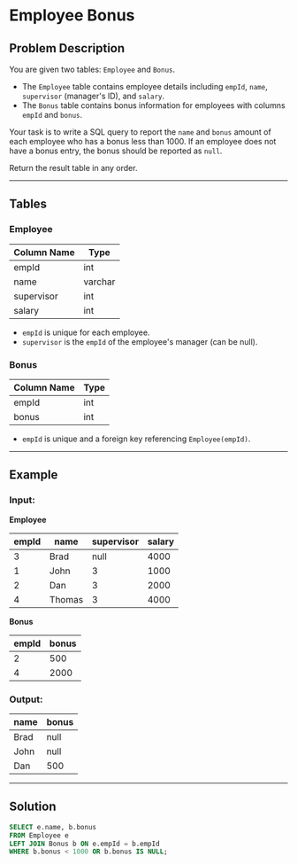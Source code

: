 # Employee Bonus

## Problem Description

You are given two tables: `Employee` and `Bonus`.

- The `Employee` table contains employee details including `empId`, `name`, `supervisor` (manager's ID), and `salary`.
- The `Bonus` table contains bonus information for employees with columns `empId` and `bonus`.

Your task is to write a SQL query to report the `name` and `bonus` amount of each employee who has a bonus less than 1000. If an employee does not have a bonus entry, the bonus should be reported as `null`.

Return the result table in any order.

---

## Tables

### Employee

| Column Name | Type    |
|-------------|---------|
| empId       | int     |
| name        | varchar |
| supervisor  | int     |
| salary      | int     |

- `empId` is unique for each employee.
- `supervisor` is the `empId` of the employee's manager (can be null).

### Bonus

| Column Name | Type |
|-------------|------|
| empId       | int  |
| bonus       | int  |

- `empId` is unique and a foreign key referencing `Employee(empId)`.

---

## Example

### Input:

**Employee**

| empId | name   | supervisor | salary |
|-------|--------|------------|--------|
| 3     | Brad   | null       | 4000   |
| 1     | John   | 3          | 1000   |
| 2     | Dan    | 3          | 2000   |
| 4     | Thomas | 3          | 4000   |

**Bonus**

| empId | bonus |
|-------|-------|
| 2     | 500   |
| 4     | 2000  |

### Output:

| name  | bonus |
|-------|-------|
| Brad  | null  |
| John  | null  |
| Dan   | 500   |

---

## Solution

```sql
SELECT e.name, b.bonus
FROM Employee e
LEFT JOIN Bonus b ON e.empId = b.empId
WHERE b.bonus < 1000 OR b.bonus IS NULL;
```
